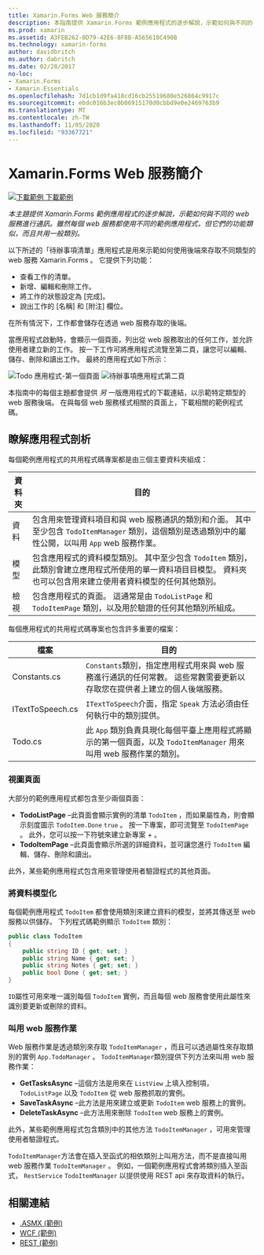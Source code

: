 ```yaml
---
title: Xamarin.Forms Web 服務簡介
description: 本指南提供 Xamarin.Forms 範例應用程式的逐步解說，示範如何與不同的 web 服務進行通訊。 雖然每個 web 服務都使用不同的範例應用程式，但它們的功能類似，而且共用一般類別。
ms.prod: xamarin
ms.assetid: A3FEB262-0D79-42E6-8F8B-A565618C490B
ms.technology: xamarin-forms
author: davidbritch
ms.author: dabritch
ms.date: 02/28/2017
no-loc:
- Xamarin.Forms
- Xamarin.Essentials
ms.openlocfilehash: 7d1cb1d9fa418cd16cb25519680e526864c9917c
ms.sourcegitcommit: ebdc016b3ec0b06915170d0cbbd9e0e2469763b9
ms.translationtype: MT
ms.contentlocale: zh-TW
ms.lasthandoff: 11/05/2020
ms.locfileid: "93367721"
---
```

# <a name="no-locxamarinforms-web-services-introduction"></a>Xamarin.Forms Web 服務簡介

[![下載範例](~/media/shared/download.png) 下載範例](/samples/xamarin/xamarin-forms-samples/webservices-todorest)

_本主題提供 Xamarin.Forms 範例應用程式的逐步解說，示範如何與不同的 web 服務進行通訊。雖然每個 web 服務都使用不同的範例應用程式，但它們的功能類似，而且共用一般類別。_

以下所述的「待辦事項清單」應用程式是用來示範如何使用後端來存取不同類型的 web 服務 Xamarin.Forms 。 它提供下列功能：

- 查看工作的清單。
- 新增、編輯和刪除工作。
- 將工作的狀態設定為 [完成]。
- 說出工作的 [名稱] 和 [附注] 欄位。

在所有情況下，工作都會儲存在透過 web 服務存取的後端。

當應用程式啟動時，會顯示一個頁面，列出從 web 服務取出的任何工作，並允許使用者建立新的工作。 按一下工作可將應用程式流覽至第二頁，讓您可以編輯、儲存、刪除和讀出工作。 最終的應用程式如下所示：

![Todo 應用程式-第一個頁面 ](introduction-images/app-example-1.png)
 ![ 待辦事項應用程式第二頁](introduction-images/app-example-2.png)

本指南中的每個主題都會提供 *另* 一版應用程式的下載連結，以示範特定類型的 web 服務後端。 在與每個 web 服務樣式相關的頁面上，下載相關的範例程式碼。

## <a name="understand-the-application-anatomy"></a>瞭解應用程式剖析

每個範例應用程式的共用程式碼專案都是由三個主要資料夾組成：

|資料夾|目的|
|--- |--- |
|資料|包含用來管理資料項目和與 web 服務通訊的類別和介面。 其中至少包含 `TodoItemManager` 類別，這個類別是透過類別中的屬性公開，以叫用 `App` web 服務作業。|
|模型|包含應用程式的資料模型類別。 其中至少包含 `TodoItem` 類別，此類別會建立應用程式所使用的單一資料項目目模型。 資料夾也可以包含用來建立使用者資料模型的任何其他類別。|
|檢視|包含應用程式的頁面。 這通常是由 `TodoListPage` 和 `TodoItemPage` 類別，以及用於驗證的任何其他類別所組成。|

每個應用程式的共用程式碼專案也包含許多重要的檔案：

|檔案|目的|
|--- |--- |
|Constants.cs|`Constants`類別，指定應用程式用來與 web 服務進行通訊的任何常數。 這些常數需要更新以存取您在提供者上建立的個人後端服務。|
|ITextToSpeech.cs|`ITextToSpeech`介面，指定 `Speak` 方法必須由任何執行中的類別提供。|
|Todo.cs|此 `App` 類別負責具現化每個平臺上應用程式將顯示的第一個頁面，以及 `TodoItemManager` 用來叫用 web 服務作業的類別。|

### <a name="view-pages"></a>視圖頁面

大部分的範例應用程式都包含至少兩個頁面：

- **TodoListPage** –此頁面會顯示實例的清單 `TodoItem` ，而如果屬性為，則會顯示刻度圖示 `TodoItem.Done` `true` 。 按一下專案，即可流覽至 `TodoItemPage` 。 此外，您可以按一下符號來建立新專案 *+* 。
- **TodoItemPage** –此頁面會顯示所選的詳細資料，並可讓您進行 `TodoItem` 編輯、儲存、刪除和讀出。

此外，某些範例應用程式包含用來管理使用者驗證程式的其他頁面。

### <a name="model-the-data"></a>將資料模型化

每個範例應用程式 `TodoItem` 都會使用類別來建立資料的模型，並將其傳送至 web 服務以供儲存。 下列程式碼範例顯示 `TodoItem` 類別：

```csharp
public class TodoItem
{
    public string ID { get; set; }
    public string Name { get; set; }
    public string Notes { get; set; }
    public bool Done { get; set; }
}
```

`ID`屬性可用來唯一識別每個 `TodoItem` 實例，而且每個 web 服務會使用此屬性來識別要更新或刪除的資料。

### <a name="invoke-web-service-operations"></a>叫用 web 服務作業

Web 服務作業是透過類別來存取 `TodoItemManager` ，而且可以透過屬性來存取類別的實例 `App.TodoManager` 。 `TodoItemManager`類別提供下列方法來叫用 web 服務作業：

- **GetTasksAsync** –這個方法是用來在 `ListView` 上填入控制項， `TodoListPage` 以及 `TodoItem` 從 web 服務抓取的實例。
- **SaveTaskAsync** –此方法是用來建立或更新 `TodoItem` web 服務上的實例。
- **DeleteTaskAsync** –此方法用來刪除 `TodoItem` web 服務上的實例。

此外，某些範例應用程式包含類別中的其他方法 `TodoItemManager` ，可用來管理使用者驗證程式。

`TodoItemManager`方法會在插入至函式的相依類別上叫用方法，而不是直接叫用 web 服務作業 `TodoItemManager` 。 例如，一個範例應用程式會將類別插入至函式， `RestService` `TodoItemManager` 以提供使用 REST api 來存取資料的執行。

## <a name="related-links"></a>相關連結

- [.ASMX (範例) ](/samples/xamarin/xamarin-forms-samples/webservices-todoasmx)
- [WCF (範例) ](/samples/xamarin/xamarin-forms-samples/webservices-todowcf)
- [REST (範例) ](/samples/xamarin/xamarin-forms-samples/webservices-todorest)